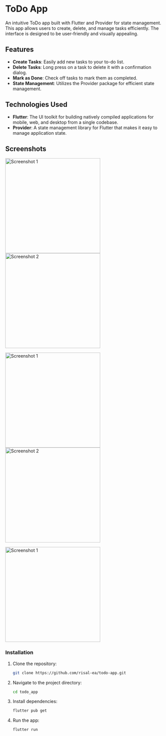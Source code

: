 # ToDo App

An intuitive ToDo app built with Flutter and Provider for state management. This app allows users to create, delete, and manage tasks efficiently. The interface is designed to be user-friendly and visually appealing.

## Features

- **Create Tasks**: Easily add new tasks to your to-do list.
- **Delete Tasks**: Long press on a task to delete it with a confirmation dialog.
- **Mark as Done**: Check off tasks to mark them as completed.
- **State Management**: Utilizes the Provider package for efficient state management.

## Technologies Used

- **Flutter**: The UI toolkit for building natively compiled applications for mobile, web, and desktop from a single codebase.
- **Provider**: A state management library for Flutter that makes it easy to manage application state.

## Screenshots
<p float="left">
  <img src="screenshots/s1.png" alt="Screenshot 1" width="300" />
  <img src="screenshots/s2.png" alt="Screenshot 2" width="300" />
</p>

<p float="left">
  <img src="screenshots/s3.png" alt="Screenshot 1" width="300" />
  <img src="screenshots/s4.png" alt="Screenshot 2" width="300" />
</p>

<p float="left">
  <img src="screenshots/s5.png" alt="Screenshot 1" width="300" />
</p>

### Installation

1. Clone the repository:
   ```bash
   git clone https://github.com/risal-ea/todo-app.git

2. Navigate to the project directory:
    ```bash
    cd todo_app

3. Install dependencies:
    ```bash
    flutter pub get

4. Run the app:
    ```bash
    flutter run
